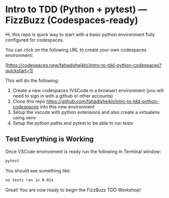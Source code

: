 # Intro to TDD (Python + pytest) — FizzBuzz (Codespaces-ready)

Hi, this repo is quick way to start with a basic python environment fully configured for codespaces.

You can click on the following URL to create your own codespaces environment:

[https://codespaces.new/fahadisheikh//intro-to-tdd-python-codespaces?quickstart=1]


This will do the following:

1. Create a new codespaces (VSCode in a browser) environment (you will need to sign in with a github or other accounts)
2. Clone this repo https://github.com/fahadisheikh/intro-to-tdd-python-codespaces into this new environment
2. Setup the vscode with python extensions and also create a virtualenv using venv
3. Setup the python paths and pytest to be able to run tests

## Test Everything is Working

Once VSCode environment is ready run the following in Terminal window:

```bash
pytest
```

You should see something like:

```bash
no tests ran in 0.01s
```

Great! You are now ready to begin the FizzBuzz TDD Workshop!
